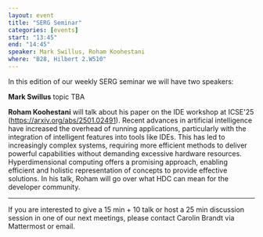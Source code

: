```yaml
---
layout: event
title: "SERG Seminar"
categories: [events]
start: "13:45"
end: "14:45"
speaker: Mark Swillus, Roham Koohestani
where: "B28, Hilbert 2.W510"
---
```


In this edition of our weekly SERG seminar we will have two speakers:

**Mark Swillus** 
topic TBA

**Roham Koohestani** will talk about his paper on the IDE workshop at ICSE'25 (https://arxiv.org/abs/2501.02491).
Recent advances in artificial intelligence have increased the overhead of running applications, particularly with the integration of intelligent features into tools like IDEs. This has led to increasingly complex systems, requiring more efficient methods to deliver powerful capabilities without demanding excessive hardware resources. Hyperdimensional computing offers a promising approach, enabling efficient and holistic representation of concepts to provide effective solutions. In his talk, Roham will go over what HDC can mean for the developer community.

---
If you are interested to give a 15 min + 10 talk or host a 25 min discussion session in one of our next meetings, please contact Carolin Brandt via Mattermost or email.
